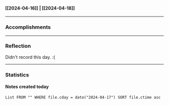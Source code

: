 #### [[2024-04-16]] | [[2024-04-18]]

---
### Accomplishments

---
### Reflection
Didn't record this day. :(

---
### Statistics
#### Notes created today
```dataview
List FROM "" WHERE file.cday = date("2024-04-17") SORT file.ctime asc
```